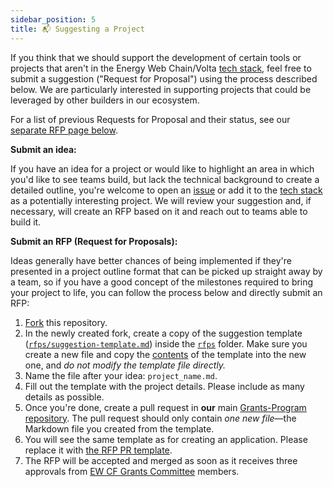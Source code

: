 ```yaml
---
sidebar_position: 5
title: 📬 Suggesting a Project
---
```


<!-- ## :mailbox_with_mail: Suggest a Project -->

If you think that we should support the development of certain tools or projects that aren't in the Energy Web Chain/Volta [tech stack](https://energy-web-foundation.gitbook.io/energy-web/technology/the-stack), feel free to submit a suggestion ("Request for Proposal") using the process described below. We are particularly interested in supporting projects that could be leveraged by other builders in our ecosystem.

For a list of previous Requests for Proposal and their status, see our [separate RFP page below](./rfps.md).

**Submit an idea:**

If you have an idea for a project or would like to highlight an area in which you'd like to see teams build, but lack the technical background to create a detailed outline, you're welcome to open an [issue](https://github.com/Energy-Web-Community-Fund/Energy-Web-Community-Fund-Grants-Program/issues/new) or add it to the [tech stack](https://energy-web-foundation.gitbook.io/energy-web/technology/the-stack) as a potentially interesting project. We will review your suggestion and, if necessary, will create an RFP based on it and reach out to teams able to build it.

**Submit an RFP (Request for Proposals):**

Ideas generally have better chances of being implemented if they're presented in a project outline format that can be picked up straight away by a team, so if you have a good concept of the milestones required to bring your project to life, you can follow the process below and directly submit an RFP:

1. [Fork](https://github.com/Energy-Web-Community-Fund/Energy-Web-Community-Fund-Grants-Program/fork) this repository.
2. In the newly created fork, create a copy of the suggestion template ([`rfps/suggestion-template.md`](https://github.com/Energy-Web-Community-Fund/Energy-Web-Community-Fund-Grants-Program/blob/master/docs/RFPs/suggestion-template.md)) inside the [`rfps`](https://github.com/keeganquigley/Grants-Program/tree/master/docs/RFPs) folder. Make sure you create a new file and copy the [contents](https://github.com/Energy-Web-Community-Fund/Energy-Web-Community-Fund-Grants-Program/blob/master/docs/RFPs/suggestion-template.md) of the template into the new one, and _do not modify the template file directly._
3. Name the file after your idea: `project_name.md`.
4. Fill out the template with the project details. Please include as many details as possible.
5. Once you're done, create a pull request in **our** main [Grants-Program repository](https://github.com/Energy-Web-Community-Fund/Grant-Milestone-Delivery/blob/master/README.md). The pull request should only contain _one new file_—the Markdown file you created from the template.
6. You will see the same template as for creating an application. Please replace it with [the RFP PR template](https://github.com/Energy-Web-Community-Fund/Energy-Web-Community-Fund-Grants-Program/blob/master/.github/PULL_REQUEST_TEMPLATE/rfp_pr_template.md).
7. The RFP will be accepted and merged as soon as it receives three approvals from [EW CF Grants Committee](./Introduction/team.md#w3f-grants-committee) members.
